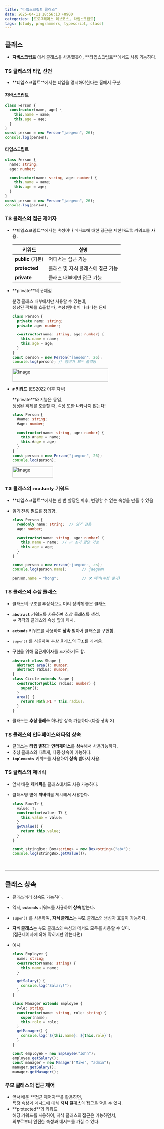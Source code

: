 ```yaml
---
title: "타입스크립트 클래스"
date: 2025-04-11 18:56:13 +0900
categories: [프로그래머스 데브코스, 타입스크립트]
tags: [study, programmers, typescript, class]
---
```


## 클래스  

- **<span class="yellowpen">자바스크립트</span>**  에서 클래스를 사용했듯이, **<span class="bluepen">타입스크립트</span>**에서도 사용 가능하다.  

### TS 클래스의 타입 선언   

- **<span class="bluepen">타입스크립트</span>**에서는 타입을 명시해야한다는 점에서 구분.    

<div markdown="1" class="bbox">

#### **<span class="yellowpen">자바스크립트</span>**   

```ts  
class Person {
  constructor(name, age) {
    this.name = name;
    this.age = age;
  }
}
const person = new Person("jaegeon", 26);
console.log(person);
```    
</div>


<div markdown="1" class="bbox">  

#### **<span class="bluepen">타입스크립트</span>**   

```ts   
class Person {
  name: string;
  age: number;

  constructor(name: string, age: number) {
    this.name = name;
    this.age = age;
  }
}
const person = new Person("jaegeon", 26);
console.log(person);
```   
</div>  

### TS 클래스의 접근 제어자  

- **<span class="bluepen">타입스크립트</span>**에서는 속성이나 메서드에 대한 접근을 제한하도록 키워드를 사용.   
    
    
    | 키워드                                           | 설명                              |
    | ------------------------------------------------ | --------------------------------- |
    | **<span class="purplepen">public</span>** (기본) | 어디서든 접근 가능                |
    | **<span class="purplepen">protected</span>**     | 클래스 및 자식 클래스에 접근 가능 |
    | **<span class="purplepen">private</span>**       | 클래스 내부에만 접근 가능         |
  
- **<span class="purplepen">private</span>**의 문제점  
    
    분명 클래스 내부에서만 사용할 수 있는데,   
    생성된 객체를 호출할 때, <span class="redpen">속성(멤버)이 나타나는 문제</span>    
    
    ```ts
    class Person {
      private name: string;
      private age: number;
    
      constructor(name: string, age: number) {
        this.name = name;
        this.age = age;
      }
    }
    const person = new Person("jaegeon", 26);
    console.log(person); // 멤버가 모두 출력됨
    ```   
    <img width="314" height="42" alt="Image" src="https://github.com/user-attachments/assets/24e81416-7bd9-4ed1-b2ed-8937e6d57b9d" />    
    
- **`#` 키워드** (ES2022 이후 지원)  
    
    **<span class="purplepen">private</span>**와 기능은 동일,    
    생성된 객체를 호출할 때, <span class="bluepen">속성 또한 나타나지 않는다!</span>    
    
    ```ts
    class Person {
      #name: string;
      #age: number;
    
      constructor(name: string, age: number) {
        this.#name = name;
        this.#age = age;
      }
    }
    const person = new Person("jaegeon", 26);
    console.log(person);
    ```   
    <img width="133" height="35" alt="Image" src="https://github.com/user-attachments/assets/40e2b293-cf8e-4c3b-9cfd-c0ea097f7aa9" />    
    
### TS 클래스의 **<span class="purplepen">readonly</span>** 키워드  

- **<span class="bluepen">타입스크립트</span>**에서는 <span class="red2pen">한 번 할당된 이후, 변경할 수 없는 속성</span>을 만들 수 있음   
- 읽기 전용 필드를 정의함.  
     
    ```ts  
    class Person {
      readonly name: string;  // 읽기 전용
      age: number;
    
      constructor(name: string, age: number) {
        this.name = name;  // ✅ 초기 할당 가능
        this.age = age;
      }
    }
    
    const person = new Person("jaegeon", 26);
    console.log(person.name);       // jaegeon
    
    person.name = "hong";           // ❌ 에러(수정 불가)
    ```    
    
### TS 클래스의 추상 클래스  

- 클래스의 구조를 추상적으로 미리 정의해 놓은 클래스  
- **`abstract`** 키워드를 사용하여 추상 클래스를 생성.  
  ⇒ 각각의 클래스와 속성 앞에 제시.  
- **`extends`** 키워드를 사용하여 **상속** 받아서 클래스를 구현함.  
- `super()` 를 사용하여 추상 클래스의 구조를 가져옴.  
- 구현을 위해 접근제어자를 추가하기도 함.  
    
    ```ts   
    abstract class Shape {
      abstract area(): number;
      abstract radius: number;
    }
    class Circle extends Shape {
      constructor(public radius: number) {
        super();
      }
      area() {
        return Math.PI * this.radius;
      }
    }
    ```   
- 클래스는 <span class="yellow2pen">**추상 클래스** 하나만 상속</span> 가능하다.(<span class="redpen">다중 상속 X</span>)  

### TS 클래스의 인터페이스와 타입 상속  

- 클래스는 **타입 별칭**과 **인터페이스**를 **상속**해서 사용가능하다.   
- 추상 클래스와 다르게, <span class="bluepen">다중 상속이 가능</span>하다.   
- **`implements`** 키워드를 사용하여 **상속** 받아서 사용.    

### TS 클래스의 제네릭  

- 앞서 배운 **제네릭**을 클래스에서도 사용 가능하다.  
- 클래스명 옆에 **제네릭**을 제시해서 사용한다.  
    
    ```ts  
    class Box<T> {
      value: T;
      constructor(value: T) {
        this.value = value;
      }
      getValue() {
        return this.value;
      }
    } 
    
    const stringBox: Box<string> = new Box<string>("abc");
    console.log(stringBox.getValue());
    ```  

<br>

---

## 클래스 상속

- 클래스끼리 상속도 가능하다.
- 역시, **`extends`** 키워드를 사용하여 **상속** 받는다.
- `super()` 를 사용하여, **자식 클래스**는 <span class="yellow2pen">부모 클래스의 생성자 호출</span>이 가능하다.    
- **자식 클래스**는 부모 클래스의 속성과 메서드 모두를 사용할 수 있다.     
  (<span class="redpen">접근제어자에 의해 막히지만 않는다면</span>)  
- 예시  
    
    ```ts  
    class Employee {
      name: string;
      constructor(name: string) {
        this.name = name;
      }
    
      getSalary() {
        console.log("Salary!");
      }
    }
    
    class Manager extends Employee {
      role: string;
      constructor(name: string, role: string) {
        super(name);
        this.role = role;
      }
      getManager() {
        console.log(`${this.name}: ${this.role}`);
      }
    }
    
    const employee = new Employee("John");
    employee.getSalary();
    const manager = new Manager("Mike", "admin");
    manager.getSalary();
    manager.getManager();
    ```  
    
### 부모 클래스의 접근 제어  

- 앞서 배운 **<span class="purplepen">접근 제어자</span>**를 활용하면,   
  특정 속성과 메서드에 대해 **자식 클래스**의 접근을 막을 수 있다.  
- **<span class="purplepen">protected</span>**의 키워드     
  해당 키워드를 사용하여, <span class="bluepen">자식 클래스의 접근은 가능</span>하면서,    
  외부로부터 안전한 속성과 메서드를 가질 수 있다.  